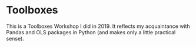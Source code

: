 # Toolboxes
This is a Toolboxes Workshop I did in 2019. It reflects my acquaintance with Pandas and OLS packages in Python (and makes only a little practical sense).
